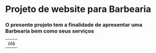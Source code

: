 <h1>Projeto de website para Barbearia</h1>
<h3>O presente projeto tem a finalidade de apresentar uma Barbearia bem como seus serviços</h3>
<table>
    <tr>
        <td>olá</td>
    </tr>
</table>
